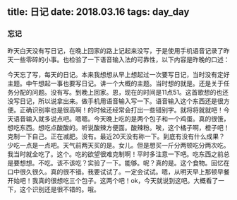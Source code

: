 title: 日记
date: 2018.03.16
tags: day_day
---

### 忘记

昨天白天没有写日记，在晚上回家的路上记起来没写，于是使用手机语音记录了昨天一些零碎的小事。也检验了一下语音输入法的可靠性，以下内容是昨晚的口述：

今天忘了写，每天的日记。本来我想想从早上想起过一次要写日记，当时没有定好主题。中午想起一事也要写日记。讲一个大概的主题。当时想的就是。还是关于任务分配的问题。没有写。到晚上回家。恩，现在的时间是11点51。这首歌想的也还没写日记，所以说拿出来。做手机用语音输入写一下。语音输入这个东西还是很方便。正确识别率也是很高啊！的时候还经常会打出一些错别字。就将将就就吧！今天语音输入就多说点吧。嗯嗯。今天晚上吃的是两个包子和一个鸡蛋。真的很饿，想吃东西。想吃点酸酸的。听说酸辣方便面。酸辣粉。唉，这个橘子啊，橙子吧！克制一下自己。正在减肥。没有。最近20天没有称一下。到底有没有什么成果？少吃一点是一点吧。天气前两天买的是。女儿。但是想买一斤分两顿吃分两次吃。我当时就全吃了。这个。吃的欲望很难克制啊！平时多注意一下吧。吃东西之前总是要想想。不吃。该不该吃？实验了一下。能够。呢？真的是。这个食物。回忆在口中很久很久。真的很不错。我要试试了。一定会试试。嗯，从明天早上那顿早餐开始吧！我真的很想吃三个包子。这两个吧！ok，今天就说到这吧。大概看了一下，这个识别还是很不错的。哦。